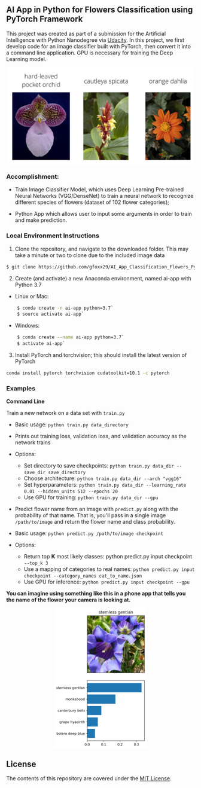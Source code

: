 ## AI App in Python for Flowers Classification using PyTorch Framework

This project was created as part of a submission for the Artificial Intelligence with Python Nanodegree via [Udacity](https://eu.udacity.com/course/ai-programming-python-nanodegree--nd089). In this project, we first develop code for an image classifier built with PyTorch, then convert it into a command line application. GPU is necessary for training the Deep Learning model.

<p align="center">
	<img src="assets/Flowers.png" align="middle" alt="drawing" width="500px">
</p>

### Accomplishment:
- Train Image Classifier Model, which uses Deep Learning Pre-trained Neural Networks (VGG/DenseNet)
to train a neural network to recognize different species of flowers (dataset of 102 flower categories);

- Python App which allows user to input some arguments in order to train and make prediction.

### Local Environment Instructions

1. Clone the repository, and navigate to the downloaded folder. This may take a minute or two to clone due to the included image data
```sh
$ git clone https://github.com/gfoxx29/AI_App_Classification_Flowers_Python.git
```

2. Create (and activate) a new Anaconda environment, named ai-app with Python 3.7

- Linux or Mac:
```sh
	$ conda create -n ai-app python=3.7`
	$ source activate ai-app`
```

- Windows:
```sh
	$ conda create --name ai-app python=3.7`
	$ activate ai-app`
```
3. Install PyTorch and torchvision; this should install the latest version of PyTorch
```sh
conda install pytorch torchvision cudatoolkit=10.1 -c pytorch
```

### Examples
**Command Line** 
 
Train a new network on a data set with ```train.py```

- Basic usage: ```python train.py data_directory```
- Prints out training loss, validation loss, and validation accuracy as the network trains
- Options:
	- Set directory to save checkpoints: ```python train.py data_dir --save_dir save_directory```
	- Choose architecture: ```python train.py data_dir --arch "vgg16"```
	- Set hyperparameters: ```python train.py data_dir --learning_rate 0.01 --hidden_units 512 --epochs 20```
	- Use GPU for training: ```python train.py data_dir --gpu```
- Predict flower name from an image with ```predict.py``` along with the probability of that name. That is, you'll pass in a single image ```/path/to/image``` and return the flower name and class probability.

- Basic usage: ```python predict.py /path/to/image checkpoint```
- Options:
	- Return top **K** most likely classes: python predict.py input checkpoint ```--top_k 3```
	- Use a mapping of categories to real names: ```python predict.py input checkpoint --category_names cat_to_name.json```
	- Use GPU for inference: ```python predict.py input checkpoint --gpu```


<b>You can imagine using something like this in a phone app that tells you the name of the flower your camera is looking at.</b>

<p align="center">
	<img src="assets/inference_example.png" align="middle" alt="drawing" width="250px"> 
</p>

## License

The contents of this repository are covered under the [MIT License](LICENSE).
